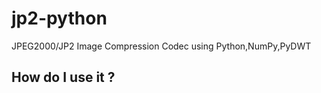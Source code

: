 # jp2-python
JPEG2000/JP2 Image Compression Codec using Python,NumPy,PyDWT

## How do I use it ?

##
